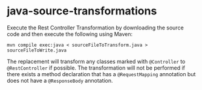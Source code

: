 # java-source-transformations
Execute the Rest Controller Transformation by downloading the source code and then execute the following using Maven:

    mvn compile exec:java < sourceFileToTransform.java > sourceFileToWrite.java
    
The replacement will transform any classes marked with `@Controller` to `@RestController` if possible. The transformation will not be performed if there
exists a method declaration that has a `@RequestMapping` annotation but does not have a `@ResponseBody` annotation.